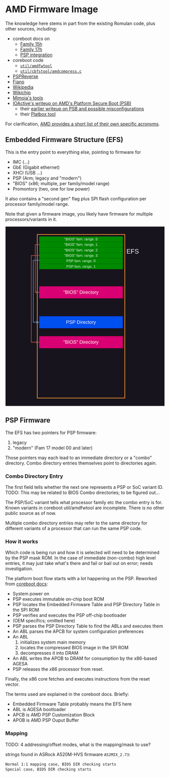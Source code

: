 # AMD Firmware Image

The knowledge here stems in part from the existing Romulan code, plus other
sources, including:
- coreboot docs on
  * [Family 15h](https://doc.coreboot.org/soc/amd/family15h.html)
  * [Family 17h](https://doc.coreboot.org/soc/amd/family17h.html)
  * [PSP integration](https://doc.coreboot.org/soc/amd/psp_integration.html)
- coreboot code
  * [`util/amdfwtool`](https://github.com/coreboot/coreboot/tree/master/util/amdfwtool)
  * [`util/cbfstool/amdcompress.c`](https://github.com/coreboot/coreboot/tree/master/util/cbfstool)
- [PSPReverse](https://github.com/PSPReverse)
- [Fiano](https://github.com/linuxboot/fiano/)
- [Wikipedia](https://en.wikipedia.org/wiki/Table_of_AMD_processors)
- [Wikichip](https://en.wikichip.org/wiki/amd)
- [Mimoja's tools](https://github.com/Mimoja/amdfw)
- [IOActive's writeup on AMD's Platform Secure Boot (PSB)](
https://labs.ioactive.com/2024/02/exploring-amd-platform-secure-boot.html)
  * their [earlier writeup on PSB and possible misconfigurations](
https://labs.ioactive.com/2023/06/back-to-future-with-platform-security.html)
  * their [Platbox tool](https://github.com/IOActive/Platbox/)

For clarification, [AMD provides a short list of their own specific acronyms](
https://www.amd.com/content/dam/amd/en/documents/resources/glossary-of-terms.pdf).

## Embedded Firmware Structure (EFS)

This is the entry point to everything else, pointing to firmware for
- IMC (...)
- GbE (Gigabit ethernet)
- XHCI (USB ...)
- PSP (Arm; legacy and "modern")
- "BIOS" (x86; multiple, per family/model range)
- Promontory (two, one for low power)

It also contains a "second gen" flag plus SPI flash configuration per processor
family/model range.

Note that given a firmware image, you likely have firmware for multiple
processors/variants in it.

![AMD flash partitioning](img/amd_flash_partitioning.png)

## PSP Firmware

The EFS has two pointers for PSP firmware:
1. legacy
2. "modern" (Fam 17 model 00 and later)

Those pointers may each lead to an immediate directory or a "combo" directory.
Combo directory entries themselves point to directories again.

### Combo Directory Entry

The first field tells whether the next one represents a PSP or SoC variant ID.
TODO: This may be related to BIOS Combo directories; to be figured out...

The PSP/SoC variant tells what processor family etc the combo entry is for.
Known variants in coreboot util/amdfwtool are incomplete.
There is no other public source as of now.

Multiple combo directory entries may refer to the same directory for different
variants of a processor that can run the same PSP code.

### How it works

Which code is being run and how it is selected will need to be determined by
the PSP mask ROM. In the case of immediate (non-combo) high level entries, it
may just take what's there and fail or bail out on error; needs investigation.

The platform boot flow starts with a lot happening on the PSP. Reworked from
[coreboot docs](https://doc.coreboot.org/soc/amd/family17h.html):

- System power on
- PSP executes immutable on-chip boot ROM
- PSP locates the Embedded Firmware Table and PSP Directory Table in the SPI ROM
- PSP verifies and executes the PSP off-chip bootloader
- (OEM specifics; omitted here)
- PSP parses the PSP Directory Table to find the ABLs and executes them
- An ABL parses the APCB for system configuration preferences
- An ABL
  1. initializes system main memory
  2. locates the compressed BIOS image in the SPI ROM
  3. decompresses it into DRAM
- An ABL writes the APOB to DRAM for consumption by the x86-based AGESA
- PSP releases the x86 processor from reset.

Finally, the x86 core fetches and executes instructions from the reset vector.

The terms used are explained in the coreboot docs. Briefly:
- Embedded Firmware Table probably means the EFS here
- ABL is AGESA bootloader
- APCB is AMD PSP Customization Block
- APOB is AMD PSP Ouput Buffer

### Mapping

TODO: 4 addressing/offset modes, what is the mapping/mask to use?

strings found in ASRock A520M-HVS firmware `A52MIX_2.73`:
```
Normal 1:1 mapping case, BIOS DIR checking starts
Special case, BIOS DIR checking starts
```
